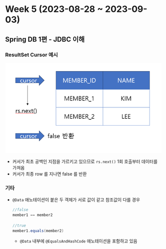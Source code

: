 # Week 5 (2023-08-28 ~ 2023-09-03)

## Spring DB 1편 - JDBC 이해

### ResultSet Cursor 예시
![img](2023-08-30-14-45-37.png)

- 커서가 최초 공백인 지점을 가르키고 있으므로 `rs.next()` 1회 호출부터 데이터를 가져옴
- 커서가 최종 row 를 지나면 false 를 반환

### 기타
- `@Data` 애노테이션이 붙은 두 객체가 서로 값이 같고 참조값이 다를 경우 
    ```java
    //false
    member1 == member2
    
    //true
    member1.equals(member2)
    ```
    - `@Data` 내부에 `@EqualsAndHashCode` 애노테이션을 포함하고 있음
